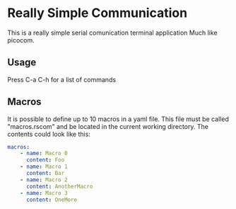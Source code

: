 # Really Simple Communication

This is a really simple serial comunication terminal application
Much like picocom.

## Usage ##

Press C-a C-h for a list of commands

## Macros ##

It is possible to define up to 10 macros in a yaml file.
This file must be called "macros.rscom" and be located in the current working directory.
The contents could look like this:

```yaml
macros:
    - name: Macro 0
      content: Foo
    - name: Macro 1
      content: Bar
    - name: Macro 2
      content: AnotherMacro
    - name: Macro 3
      content: OneMore
```